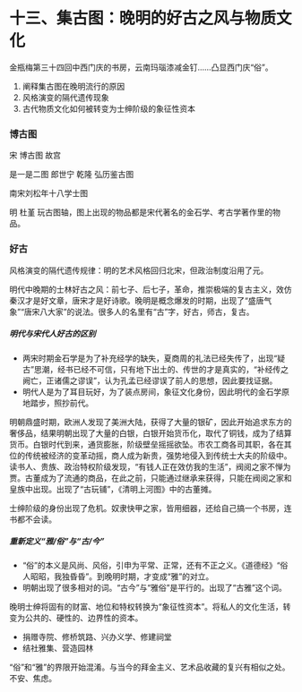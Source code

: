 # 十三、集古图：晚明的好古之风与物质文化

金瓶梅第三十四回中西门庆的书房，云南玛瑙漆减金钉……凸显西门庆“俗”。 

1. 阐释集古图在晚明流行的原因 
2. 风格演变的隔代遗传现象 
3. 古代物质文化如何被转变为士绅阶级的象征性资本 

### 博古图

宋 博古图 故宫

是一是二图 郎世宁 乾隆 弘历鉴古图

南宋刘松年十八学士图 

明 杜堇 玩古图轴，图上出现的物品都是宋代著名的金石学、考古学著作里的物品。 

### 好古

风格演变的隔代遗传规律：明的艺术风格回归北宋，但政治制度沿用了元。 

明代中晚期的士林好古之风：前七子、后七子，革命，推崇极端的复古主义，效仿秦汉才是好文章，唐宋才是好诗歌。晚明是概念爆发的时期，出现了“盛唐气象”“唐宋八大家”的说法。很多人的名里有“古”字，好古，师古，复古。 

##### 明代与宋代人好古的区别 

- 两宋时期金石学是为了补充经学的缺失，夏商周的礼法已经失传了，出现“疑古”思潮，经书已经不可信，只有地下出土的、传世的才是真实的，“补经传之阙亡，正诸儒之谬误”，认为孔孟已经谬误了前人的思想，因此要找证据。 
- 明代人是为了耳目玩好，为了装点房间，象征文化身份，因此明代的金石学原地踏步，照抄前代。 

明朝鼎盛时期，欧洲人发现了美洲大陆，获得了大量的银矿，因此开始追求东方的奢侈品，结果明朝出现了大量的白银，白银开始货币化，取代了铜钱，成为了结算货币。白银时代到来，通货膨胀，阶级壁垒摇摇欲坠。市农工商各司其职，各在其位的传统被经济的变革动摇，商人成为新贵，强势地侵入到传统士大夫的阶级中。读书人、贵族、政治特权阶级发现，“有钱人正在效仿我的生活”，阀阅之家不惮为贾。古董成为了流通的商品，在此之前，只能通过继承来获得，只能在阀阅之家和皇族中出现。出现了“古玩铺”，《清明上河图》中的古董摊。 

士绅阶级的身份出现了危机。奴隶快甲之家，皆用细器，还给自己搞一个书房，连书都不会读。 

##### 重新定义“雅/俗”与“古/今” 

- “俗”的本义是风尚、风俗，引申为平常、正常，还有不正之义。《道德经》“俗人昭昭，我独昏昏”。到晚明时期，才变成“雅”的对立。 
- 明朝出现了很多相对的词。“古今”与“雅俗”是平行的。出现了“古雅”这个词。 

晚明士绅将固有的财富、地位和特权转换为“象征性资本”。将私人的文化生活，转变为公共的、硬性的、边界性的资本。 

- 捐赠寺院、修桥筑路、兴办义学、修建祠堂 
- 结社雅集、营造园林 

“俗”和“雅”的界限开始混淆。与当今的拜金主义、艺术品收藏的复兴有相似之处。不安、焦虑。 